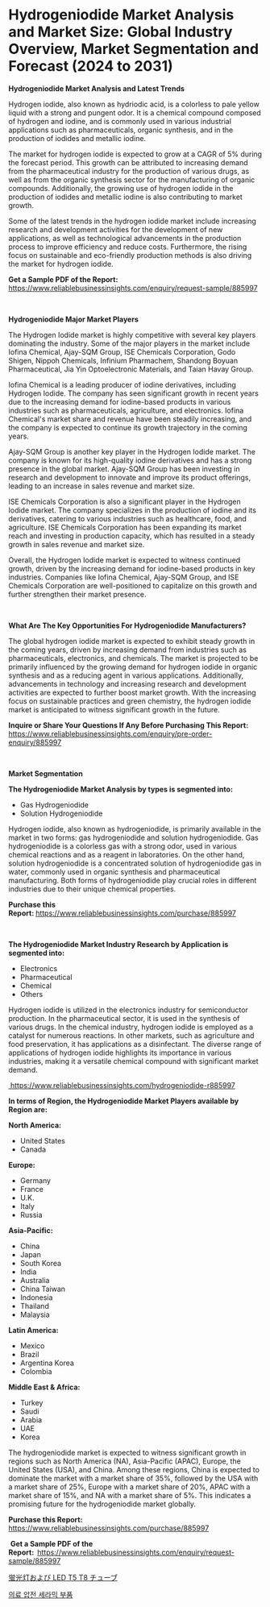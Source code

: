 <p><h1>Hydrogeniodide Market Analysis and Market Size: Global Industry Overview, Market Segmentation and Forecast (2024 to 2031)</h1></p><p><strong>Hydrogeniodide Market Analysis and Latest Trends</strong></p>
<p><p>Hydrogen iodide, also known as hydriodic acid, is a colorless to pale yellow liquid with a strong and pungent odor. It is a chemical compound composed of hydrogen and iodine, and is commonly used in various industrial applications such as pharmaceuticals, organic synthesis, and in the production of iodides and metallic iodine.</p><p>The market for hydrogen iodide is expected to grow at a CAGR of 5% during the forecast period. This growth can be attributed to increasing demand from the pharmaceutical industry for the production of various drugs, as well as from the organic synthesis sector for the manufacturing of organic compounds. Additionally, the growing use of hydrogen iodide in the production of iodides and metallic iodine is also contributing to market growth.</p><p>Some of the latest trends in the hydrogen iodide market include increasing research and development activities for the development of new applications, as well as technological advancements in the production process to improve efficiency and reduce costs. Furthermore, the rising focus on sustainable and eco-friendly production methods is also driving the market for hydrogen iodide.</p></p>
<p><strong>Get a Sample PDF of the Report:&nbsp;</strong> <a href="https://www.reliablebusinessinsights.com/enquiry/request-sample/885997">https://www.reliablebusinessinsights.com/enquiry/request-sample/885997</a></p>
<p>&nbsp;</p>
<p><strong>Hydrogeniodide Major Market Players</strong></p>
<p><p>The Hydrogen Iodide market is highly competitive with several key players dominating the industry. Some of the major players in the market include Iofina Chemical, Ajay-SQM Group, ISE Chemicals Corporation, Godo Shigen, Nippoh Chemicals, Infinium Pharmachem, Shandong Boyuan Pharmaceutical, Jia Yin Optoelectronic Materials, and Taian Havay Group.</p><p>Iofina Chemical is a leading producer of iodine derivatives, including Hydrogen Iodide. The company has seen significant growth in recent years due to the increasing demand for iodine-based products in various industries such as pharmaceuticals, agriculture, and electronics. Iofina Chemical's market share and revenue have been steadily increasing, and the company is expected to continue its growth trajectory in the coming years.</p><p>Ajay-SQM Group is another key player in the Hydrogen Iodide market. The company is known for its high-quality iodine derivatives and has a strong presence in the global market. Ajay-SQM Group has been investing in research and development to innovate and improve its product offerings, leading to an increase in sales revenue and market size.</p><p>ISE Chemicals Corporation is also a significant player in the Hydrogen Iodide market. The company specializes in the production of iodine and its derivatives, catering to various industries such as healthcare, food, and agriculture. ISE Chemicals Corporation has been expanding its market reach and investing in production capacity, which has resulted in a steady growth in sales revenue and market size.</p><p>Overall, the Hydrogen Iodide market is expected to witness continued growth, driven by the increasing demand for iodine-based products in key industries. Companies like Iofina Chemical, Ajay-SQM Group, and ISE Chemicals Corporation are well-positioned to capitalize on this growth and further strengthen their market presence.</p></p>
<p>&nbsp;</p>
<p><strong>What Are The Key Opportunities For Hydrogeniodide Manufacturers?</strong></p>
<p><p>The global hydrogen iodide market is expected to exhibit steady growth in the coming years, driven by increasing demand from industries such as pharmaceuticals, electronics, and chemicals. The market is projected to be primarily influenced by the growing demand for hydrogen iodide in organic synthesis and as a reducing agent in various applications. Additionally, advancements in technology and increasing research and development activities are expected to further boost market growth. With the increasing focus on sustainable practices and green chemistry, the hydrogen iodide market is anticipated to witness significant growth in the future.</p></p>
<p><strong>Inquire or Share Your Questions If Any Before Purchasing This Report:</strong> <a href="https://www.reliablebusinessinsights.com/enquiry/pre-order-enquiry/885997">https://www.reliablebusinessinsights.com/enquiry/pre-order-enquiry/885997</a></p>
<p>&nbsp;</p>
<p><strong>Market Segmentation</strong></p>
<p><strong>The Hydrogeniodide Market Analysis by types is segmented into:</strong></p>
<p><ul><li>Gas Hydrogeniodide</li><li>Solution Hydrogeniodide</li></ul></p>
<p><p>Hydrogen iodide, also known as hydrogeniodide, is primarily available in the market in two forms: gas hydrogeniodide and solution hydrogeniodide. Gas hydrogeniodide is a colorless gas with a strong odor, used in various chemical reactions and as a reagent in laboratories. On the other hand, solution hydrogeniodide is a concentrated solution of hydrogeniodide gas in water, commonly used in organic synthesis and pharmaceutical manufacturing. Both forms of hydrogeniodide play crucial roles in different industries due to their unique chemical properties.</p></p>
<p><strong>Purchase this Report:&nbsp;</strong><a href="https://www.reliablebusinessinsights.com/purchase/885997">https://www.reliablebusinessinsights.com/purchase/885997</a></p>
<p>&nbsp;</p>
<p><strong>The Hydrogeniodide Market Industry Research by Application is segmented into:</strong></p>
<p><ul><li>Electronics</li><li>Pharmaceutical</li><li>Chemical</li><li>Others</li></ul></p>
<p><p>Hydrogen iodide is utilized in the electronics industry for semiconductor production. In the pharmaceutical sector, it is used in the synthesis of various drugs. In the chemical industry, hydrogen iodide is employed as a catalyst for numerous reactions. In other markets, such as agriculture and food preservation, it has applications as a disinfectant. The diverse range of applications of hydrogen iodide highlights its importance in various industries, making it a versatile chemical compound with significant market demand.</p></p>
<p><a href="https://www.reliablebusinessinsights.com/hydrogeniodide-r885997">&nbsp;https://www.reliablebusinessinsights.com/hydrogeniodide-r885997</a></p>
<p><strong>In terms of Region, the Hydrogeniodide Market Players available by Region are:</strong></p>
<p>
    <p> <strong> North America: </strong>
        <ul>
            <li>United States</li>
            <li>Canada</li>
        </ul>
        </p> 
    <p> <strong> Europe: </strong>
        <ul>
            <li>Germany</li>
            <li>France</li>
            <li>U.K.</li>
            <li>Italy</li>
            <li>Russia</li>
        </ul>
        </p> 
    <p> <strong> Asia-Pacific: </strong>
        <ul>
            <li>China</li>
            <li>Japan</li>
            <li>South Korea</li>
            <li>India</li>
            <li>Australia</li>
            <li>China Taiwan</li>
            <li>Indonesia</li>
            <li>Thailand</li>
            <li>Malaysia</li>
        </ul>
        </p> 
    <p> <strong> Latin America: </strong>
        <ul>
            <li>Mexico</li>
            <li>Brazil</li>
            <li>Argentina Korea</li>
            <li>Colombia</li>
        </ul>
        </p> 
    <p> <strong> Middle East & Africa: </strong>
        <ul>
            <li>Turkey</li>
            <li>Saudi</li>
            <li>Arabia</li>
            <li>UAE</li>
            <li>Korea</li>
        </ul>
    </p>
    </p>
<p><p>The hydrogeniodide market is expected to witness significant growth in regions such as North America (NA), Asia-Pacific (APAC), Europe, the United States (USA), and China. Among these regions, China is expected to dominate the market with a market share of 35%, followed by the USA with a market share of 25%, Europe with a market share of 20%, APAC with a market share of 15%, and NA with a market share of 5%. This indicates a promising future for the hydrogeniodide market globally.</p></p>
<p><strong>Purchase this Report: </strong><a href="https://www.reliablebusinessinsights.com/purchase/885997">https://www.reliablebusinessinsights.com/purchase/885997</a></p>
<p>&nbsp;<strong>Get a Sample PDF of the Report:&nbsp;&nbsp;</strong><a href="https://www.reliablebusinessinsights.com/enquiry/request-sample/885997">https://www.reliablebusinessinsights.com/enquiry/request-sample/885997</a></p>
<p><strong></strong></p>
<p><p><a href="https://medium.com/@kelscdowell78456/2024%E5%B9%B4%E3%81%8B%E3%82%892031%E5%B9%B4%E3%81%BE%E3%81%A7%E3%81%AE%E8%9B%8D%E5%85%89%E7%81%AF%E3%81%8A%E3%82%88%E3%81%B3led-t5-t8%E3%83%81%E3%83%A5%E3%83%BC%E3%83%96%E5%B8%82%E5%A0%B4%E3%81%AE%E6%88%90%E9%95%B7%E8%A6%8B%E9%80%9A%E3%81%97%E3%81%AF-%E5%B8%82%E5%A0%B4%E3%81%AE%E5%82%BE%E5%90%91%E5%88%86%E6%9E%90%E3%81%AB%E3%82%88%E3%82%8B%E3%82%A2%E3%83%97%E3%83%AA%E3%82%B1%E3%83%BC%E3%82%B7%E3%83%A7%E3%83%B3-%E5%9C%B0%E5%9F%9F%E3%81%AE%E8%A6%8B%E9%80%9A%E3%81%97-%E5%8F%8E%E7%9B%8A%E3%82%92%E8%80%83%E6%85%AE%E3%81%97%E3%81%A6-%E3%81%AEcagr%E3%81%A7%E6%8E%A8%E8%A8%88%E3%81%95%E3%82%8C%E3%81%A6%E3%81%84%E3%81%BE%E3%81%99-f825c8fcf4f0">蛍光灯および LED T5 T8 チューブ</a></p><p><a href="https://github.com/hxzi07639916/Market-Research-Report-List-2/blob/main/5407484118993.md">의료 압전 세라믹 부품</a></p></p>